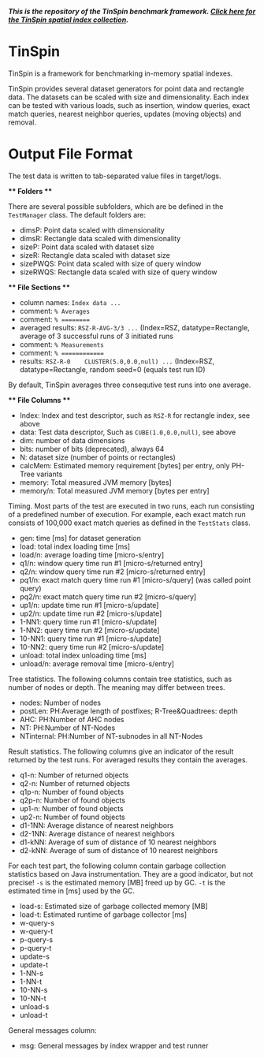 **_This is the repository of the TinSpin benchmark framework. [Click here for the TinSpin spatial index collection](https://github.com/tzaeschke/tinspin-indexes)._**

# TinSpin

TinSpin is a framework for benchmarking in-memory spatial indexes. 

TinSpin provides several dataset generators for point data and rectangle data. The datasets can be scaled with size and dimensionality. Each index can be tested with various loads, such as insertion, window queries, exact match queries, nearest neighbor queries, updates (moving objects) and removal. 




# Output File Format

The test data is written to tab-separated value files in target/logs.

__** Folders **__

There are several possible subfolders, which are be defined in the `TestManager` class. The default folders are:

 * dimsP: Point data scaled with dimensionality
 * dimsR: Rectangle data scaled with dimensionality
 * sizeP: Point data scaled with dataset size
 * sizeR: Rectangle data scaled with dataset size
 * sizePWQS: Point data scaled with size of query window
 * sizeRWQS: Rectangle data scaled with size of query window 

__** File Sections **__

 * column names: `Index data ...`
 * comment: `% Averages`
 * comment: `% ========`
 * averaged results: `RSZ-R-AVG-3/3 ...`  (Index=RSZ, datatype=Rectangle, average of 3 successful runs of 3 initiated runs
 * comment: `% Measurements`
 * comment: `% ============`
 * results: `RSZ-R-0	CLUSTER(5.0,0.0,null) ...` (Index=RSZ, datatype=Rectangle, random seed=0 (equals test run ID)
 
By default, TinSpin averages three consequtive test runs into one average. 

__** File Columns **__


 * Index: Index and test descriptor, such as `RSZ-R` for rectangle index, see above
 * data: Test data descriptor, Such as `CUBE(1.0,0.0,null)`, see above
 * dim: number of data dimensions
 * bits: number of bits (deprecated), always 64
 * N: dataset size (number of points or rectangles)
 * calcMem: Estimated memory requirement [bytes] per entry, only PH-Tree variants
 * memory: Total measured JVM memory [bytes]
 * memory/n: Total measured JVM memory [bytes per entry]
 
Timing. Most parts of the test are executed in two runs, each run consisting of a predefined number of execution. For example, each exact match run consists of 100,000 exact match queries as defined in the `TestStats` class.
 
 * gen: time [ms] for dataset generation
 * load: total index loading time [ms]
 * load/n: average loading time [micro-s/entry]
 * q1/n: window query time run #1 [micro-s/returned entry]
 * q2/n: window query time run #2 [micro-s/returned entry]
 * pq1/n: exact match query time run #1 [micro-s/query] (was called point query)
 * pq2/n: exact match query time run #2 [micro-s/query]
 * up1/n: update time run #1 [micro-s/update]
 * up2/n: update time run #2 [micro-s/update]
 * 1-NN1: query time run #1 [micro-s/update]
 * 1-NN2: query time run #2 [micro-s/update] 
 * 10-NN1: query time run #1 [micro-s/update] 
 * 10-NN2: query time run #2 [micro-s/update] 
 * unload: total index unloading time [ms]
 * unload/n: average removal time [micro-s/entry]
 
Tree statistics. The following columns contain tree statistics, such as number of nodes or depth. The meaning may differ between trees. 
 
 * nodes: Number of nodes
 * postLen: PH:Average length of postfixes; R-Tree&Quadtrees: depth
 * AHC: PH:Number of AHC nodes
 * NT: PH:Number of NT-Nodes
 * NTinternal: PH:Number of NT-subnodes in all NT-Nodes
 
Result statistics. The following columns give an indicator of the result returned by the test runs. For averaged results they contain the averages. 
 
 * q1-n: Number of returned objects
 * q2-n: Number of returned objects
 * q1p-n: Number of found objects
 * q2p-n: Number of found objects
 * up1-n: Number of found objects
 * up2-n: Number of found objects
 * d1-1NN: Average distance of nearest neighbors
 * d2-1NN: Average distance of nearest neighbors
 * d1-kNN: Average of sum of distance of 10 nearest neighbors
 * d2-kNN: Average of sum of distance of 10 nearest neighbors
 
For each test part, the following column contain garbage collection statistics based on Java instrumentation. They are a good indicator, but not precise! `-s` is the estimated memory [MB] freed up by GC. `-t` is the estimated time in [ms] used by the GC.  
 
 * load-s: Estimated size of garbage collected memory [MB] 
 * load-t: Estimated runtime of garbage collector [ms] 
 * w-query-s
 * w-query-t
 * p-query-s
 * p-query-t
 * update-s
 * update-t
 * 1-NN-s
 * 1-NN-t
 * 10-NN-s
 * 10-NN-t
 * unload-s
 * unload-t

General messages column: 

 * msg: General messages by index wrapper and test runner
 
 


